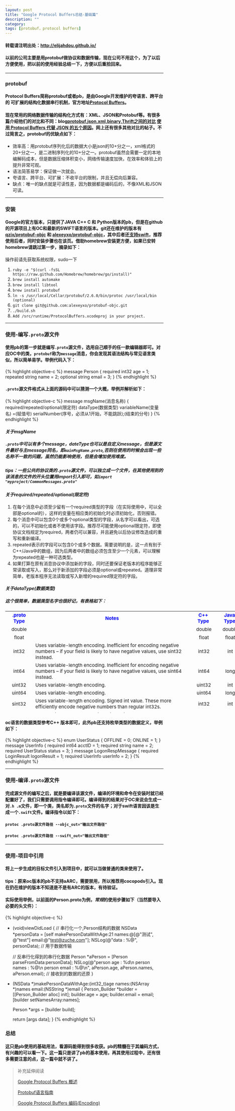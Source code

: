 ```yaml
---
layout: post
title: "Google Protocol Buffers总结-基础篇"
description: ""
category: 
tags: [protobuf，protocol buffers]
---
```


#### 转载请注明出处：http://elijahdou.github.io/

#### 以前的公司主要是用protobuf做协议和数据传输，现在公司不用这个，为了以后方便使用，把以前的使用经验总结一下，方便以后重拾回来。

***

### protobuf

#### Protocol Buffers简称protobuf或者pb，是由Google开发维护的夸语言、跨平台的 可扩展的结构化数据串行机制，官方地址[Protocol Buffers](https://developers.google.com/protocol-buffers/)。

#### 现在常用的网络数据传输的结构化方式有：XML、JSON和Protobuf等。有很多篇介绍他们的对比和不同：blog[protobuf,json,xml,binary,Thrift之间的对比](http://blog.sina.com.cn/s/blog_406127500102uy6e.html) [使用 Protocol Buffers 代替 JSON 的五个原因](http://www.oschina.net/translate/choose-protocol-buffers)。网上还有很多其他对比的帖子。不过简言之，protobuf的优缺点如下：
- 效率高：用protobuf序列化后的数据大小是json的10+分之一，xml格式的20+分之一，是二进制序列化的10+分之一。protobuf虽然会需要一定的本地编解码成本，但是数据压缩体积变小，网络传输速度加快，在效率和体验上的提升非常可观。
- 语法简答易学：保证做一次就会。
- 夸语言、跨平台、可扩展：不收平台的限制，并且无偿向后兼容。
- 缺点：唯一的缺点就是可读性差，因为数据都是编码后的，不像XML和JSON可读。

********

### 安装

#### Google的官方版本，只提供了JAVA C++ C 和 Python版本的pb，但是在github的开源项目上有OC和最新的SWIFT语言的版本。git还在维护的版本有[qzix/protobuf-objc](https://github.com/qzix/protobuf-objc) 和 [alexeyxo/protobuf-objc](https://github.com/alexeyxo/protobuf-objc)，其中后者还[支持swift](http://protobuf.io/#swift)，推荐使用后者，同时安装步骤也在该页。借助homebrew安装更方便，如果已安转homebrew请跳过第一步，摘录如下：

操作前请先获取系统权限，sudo一下

1. `ruby -e "$(curl -fsSL https://raw.github.com/Homebrew/homebrew/go/install)"`
2. `brew install automake`
3. `brew install libtool`
4. `brew install protobuf`
5. `ln -s /usr/local/Cellar/protobuf/2.6.0/bin/protoc /usr/local/bin (optional)`
6. `git clone git@github.com:alexeyxo/protobuf-objc.git`
7. `./build.sh`
8. `Add /src/runtime/ProtocolBuffers.xcodeproj in your project.`

******

### 使用-编写`.proto`源文件

#### 使用pb的第一步就是编写`.proto`源文件，选用自己顺手的任一款编辑器即可。对应OC中的类，`protobuf`称为`message`消息，你会发现其语法结构与常见语言类似，所以简单易学。举例代码入下：
{% highlight objective-c %}
message Person {
    required int32 age = 1;
    repeated string name = 2;
    optional string email = 3;
}
{% endhighlight %}

#### `.proto`源文件格式从上面的源码中可以猜测一个大概，举例并解析如下：
{% highlight objective-c %}
message msgName(消息名称) {
    required/repeated/optional(限定符) dataType(数据类型) variableName(变量名) =(赋值号) serialNumber(序号，必须从1开始，不能跳跃);(结束的分号)
}
{% endhighlight %}

#### ***关于msgName***
##### `.proto`中可以有多个message，dateType也可以是自定义message，但是源文件最好与主message同名，即`mainMsgName.proto`,否则在使用的时候会出现一些名称不一致的问题，虽然仍能影响使用，但是会增加使用难度。

##### tips：一些公共的协议类的`.proto`源文件，可以独立成一个文件，在其他使用到的该消息的文件的开头位置用import引入即可，如`import "myproject/CommonMessages.proto"`

#### ***关于required/repeated/optional(限定符)***
1. 在每个消息中必须至少留有一个required类型的字段（在实际使用中，可以全部是optional的），这样的变量在相应类的初始化时必须初始化，否则报错。 
2. 每个消息中可以包含0个或多个optional类型的字段，从名字可以看出，可选的，可以不初始化或者不使用该字段。推荐尽可能使用optional限定符，即使协议文档规定为required，两者仍可以兼容，并且避免以后协议修改造成的重写和重新编译。
3. repeated表示的字段可以包含0个或多个数据。需要说明的是，这一点有别于C++/Java中的数组，因为后两者中的数组必须包含至少一个元素，可以理解为repeated也是一种可选类型。
4. 如果打算在原有消息协议中添加新的字段，同时还要保证老版本的程序能够正常读取或写入，那么对于新添加的字段必须是optional或repeated。道理非常简单，老版本程序无法读取或写入新增的required限定符的字段。

#### ***关于dataType(数据类型)***

##### 这个很简单，数据类型名字也很好记，有表格如下：
<table style="width: 760px; height: 323px;" border="0" align="center">
<tbody>
<tr>
<td style="text-align: center;"><span style="color: #0000ff;"><strong><span style="font-size: 15px;">.proto Type</span></strong></span></td>
<td style="text-align: center;"><span style="color: #0000ff;"><strong><span style="font-size: 15px;">Notes</span></strong></span></td>
<td style="text-align: center;"><span style="color: #0000ff;"><strong><span style="font-size: 15px;">C++ Type</span></strong></span></td>
<td style="text-align: center;"><span style="color: #0000ff;"><strong><span style="font-size: 15px;">Java Type</span></strong></span></td>
</tr>
<tr>
<td style="text-align: center;"><span style="font-size: 15px;">double</span></td>
<td>&nbsp;</td>
<td style="text-align: center;"><span style="font-size: 15px;">&nbsp;double</span></td>
<td style="text-align: center;"><span style="font-size: 15px;">&nbsp;double</span></td>
</tr>
<tr>
<td style="text-align: center;"><span style="font-size: 15px;">float</span></td>
<td>&nbsp;</td>
<td style="text-align: center;"><span style="font-size: 15px;">&nbsp;float</span></td>
<td style="text-align: center;"><span style="font-size: 15px;">&nbsp;float</span></td>
</tr>
<tr>
<td style="text-align: center;"><span style="font-size: 15px;">int32</span></td>
<td><span style="font-size: 15px;">Uses variable-length encoding. Inefficient for encoding negative numbers &ndash; if your field is likely to have negative values, use sint32 instead.</span></td>
<td style="text-align: center;"><span style="font-size: 15px;">&nbsp;int32</span></td>
<td style="text-align: center;"><span style="font-size: 15px;">&nbsp;int</span></td>
</tr>
<tr>
<td style="text-align: center;"><span style="font-size: 15px;">int64</span></td>
<td><span style="font-size: 15px;">Uses variable-length encoding. Inefficient for encoding negative numbers &ndash; if your field is likely to have negative values, use sint64 instead.</span></td>
<td style="text-align: center;"><span style="font-size: 15px;">&nbsp;int64</span></td>
<td style="text-align: center;"><span style="font-size: 15px;">&nbsp;long</span></td>
</tr>
<tr>
<td style="text-align: center;"><span style="font-size: 15px;">uint32</span></td>
<td><span style="font-size: 15px;">Uses variable-length encoding.</span></td>
<td style="text-align: center;"><span style="font-size: 15px;">&nbsp;uint32</span></td>
<td style="text-align: center;"><span style="font-size: 15px;">&nbsp;int</span></td>
</tr>
<tr>
<td style="text-align: center;"><span style="font-size: 15px;">uint64</span></td>
<td><span style="font-size: 15px;">Uses variable-length encoding.</span></td>
<td style="text-align: center;"><span style="font-size: 15px;">&nbsp;uint64</span></td>
<td style="text-align: center;"><span style="font-size: 15px;">&nbsp;long</span></td>
</tr>
<tr>
<td style="text-align: center;"><span style="font-size: 15px;">sint32</span></td>
<td><span style="font-size: 15px;">Uses variable-length encoding. Signed int value. These more efficiently encode negative numbers than regular int32s.</span></td>
<td style="text-align: center;"><span style="font-size: 15px;">&nbsp;int32</span></td>
<td style="text-align: center;"><span style="font-size: 15px;">&nbsp;int</span></td>
</tr>
<tr>
<td style="text-align: center;"><span style="font-size: 15px;">sint64</span></td>
<td><span style="font-size: 15px;">Uses variable-length encoding. Signed int value. These more efficiently encode negative numbers than regular int64s.&nbsp;</span></td>
<td style="text-align: center;"><span style="font-size: 15px;">&nbsp;int64</span></td>
<td style="text-align: center;"><span style="font-size: 15px;">&nbsp;long</span></td>
</tr>
<tr>
<td style="text-align: center;"><span style="font-size: 15px;">fixed32</span></td>
<td><span style="font-size: 15px;">Always four bytes. More efficient than uint32 if values are often greater than 2<sup>28</sup>.&nbsp;</span></td>
<td style="text-align: center;"><span style="font-size: 15px;">&nbsp;uint32</span></td>
<td style="text-align: center;"><span style="font-size: 15px;">&nbsp;int</span></td>
</tr>
<tr>
<td style="text-align: center;"><span style="font-size: 15px;">fixed64</span></td>
<td><span style="font-size: 15px;">Always eight bytes. More efficient than uint64 if values are often greater than 2<sup>56</sup>.</span></td>
<td style="text-align: center;"><span style="font-size: 15px;">&nbsp;uint64</span></td>
<td style="text-align: center;"><span style="font-size: 15px;">&nbsp;long</span></td>
</tr>
<tr>
<td style="text-align: center;"><span style="font-size: 15px;">sfixed32</span></td>
<td><span style="font-size: 15px;">Always four bytes.</span></td>
<td style="text-align: center;"><span style="font-size: 15px;">&nbsp;int32</span></td>
<td style="text-align: center;"><span style="font-size: 15px;">&nbsp;int</span></td>
</tr>
<tr>
<td style="text-align: center;"><span style="font-size: 15px;">sfixed64</span></td>
<td><span style="font-size: 15px;">Always eight bytes.</span></td>
<td style="text-align: center;"><span style="font-size: 15px;">&nbsp;int64</span></td>
<td style="text-align: center;"><span style="font-size: 15px;">&nbsp;long</span></td>
</tr>
<tr>
<td style="text-align: center;"><span style="font-size: 15px;">bool</span></td>
<td><span style="font-size: 15px;">&nbsp;</span></td>
<td style="text-align: center;"><span style="font-size: 15px;">&nbsp;bool</span></td>
<td style="text-align: center;"><span style="font-size: 15px;">&nbsp;boolean</span></td>
</tr>
<tr>
<td style="text-align: center;"><span style="font-size: 15px;">string</span></td>
<td><span style="font-size: 15px;">A string must always contain UTF-8 encoded or 7-bit ASCII text.</span></td>
<td style="text-align: center;"><span style="font-size: 15px;">&nbsp;string</span></td>
<td style="text-align: center;"><span style="font-size: 15px;">&nbsp;String</span></td>
</tr>
<tr>
<td style="text-align: center;"><span style="font-size: 15px;">bytes</span></td>
<td><span style="font-size: 15px;">May contain any arbitrary sequence of bytes.</span></td>
<td style="text-align: center;"><span style="font-size: 15px;">string</span></td>
<td style="text-align: center;"><span style="font-size: 15px;">ByteString</span></td>
</tr>
</tbody>
</table>

#### oc语言的数据类型参考C++ 版本即可，此外pb还支持枚举类型的数据定义，举例如下：
{% highlight objective-c %}
enum UserStatus {
     OFFLINE = 0;
     ONLINE = 1;
}
message UserInfo {
    required int64 acctID = 1;
    required string name = 2;
    required UserStatus status = 3;
}
message LogonRespMessage {
    required LoginResult logonResult = 1;
    required UserInfo userInfo = 2;
}
{% endhighlight %}

*******

### 使用-编译`.proto`源文件

#### 完成源文件的编写之后，就是要编译该源文件，编译的环境和命令在安装时就已经配置好了，我们只需要调用指令编译即可。编译得到的结果对于OC来说会生成一对`.h .m`文件，即一个类，类名即为`.proto`文件的名字；对于swift语言因该是生成一个`.swift`文件。编译指令以如下：

#### `protoc .proto源文件路径 --objc_out="输出文件路径"`

#### `protoc .proto源文件路径 --swift_out="输出文件路径"`

*****

### 使用-项目中引用

#### 将上一步生成的目标文件引入到项目中，就可以当做普通的类来使用了。

#### tips：原来oc版本的pb不支持aARC，需要禁用，所以推荐用cocopods引入。现在扔在维护的版本不知道是不是有ARC的版本，有待验证。

#### 实际使用举例，以前面的Person.proto为例，*常规*的使用步骤如下（当然要导入必要的头文件）：
{% highlight objective-c %}
- (void)viewDidLoad 
{
    // 串行化一个,Person结构的数据
    NSData *personData = [self makePersonDataWithAge:21
                                               names:@[@"测试", @"test"]
                                               email:@"test@zuche.com"];
    NSLog(@"data : %@", personData); // 用于数据传输
    
    // 反串行化得到的串行化数据
    Person *aPerson = [Person parseFromData:personData];
    NSLog(@"person age : %d\n person names : %@\n person email : %@\n", aPerson.age, aPerson.names, aPerson.email);  // 接收到的数据的还原
}


- (NSData *)makePersonDataWithAge:(int32_t)age names:(NSArray *)names email:(NSString *)email
{
    Person_Builder *builder = [[Person_Builder alloc] init];
    builder.age = age;
    builder.email = email;
    [builder setNamesArray:names];
    
    Person *args = [builder build];
    
    return [args data];
}
{% endhighlight %}

### 总结

#### 这只是pb使用的基础用法，看源码能得到很多收获。pb的精髓在于其编码方式，有兴趣的可以看一下。这一篇只是讲了pb的基本使用，再其使用过程中，还有很多需要注意的点，这一篇中就不讲了。

> 补充延伸阅读
>
> [Google Protocol Buffers 概述](http://shitouer.cn/2013/04/google-protocol-buffers-overview/)
>
> [Protobuf语言指南](http://www.cnblogs.com/dkblog/archive/2012/03/27/2419010.html)
>
> [Google Protocol Buffers 编码(Encoding)](http://www.cnblogs.com/shitouer/archive/2013/04/12/3017381.html)
> 







